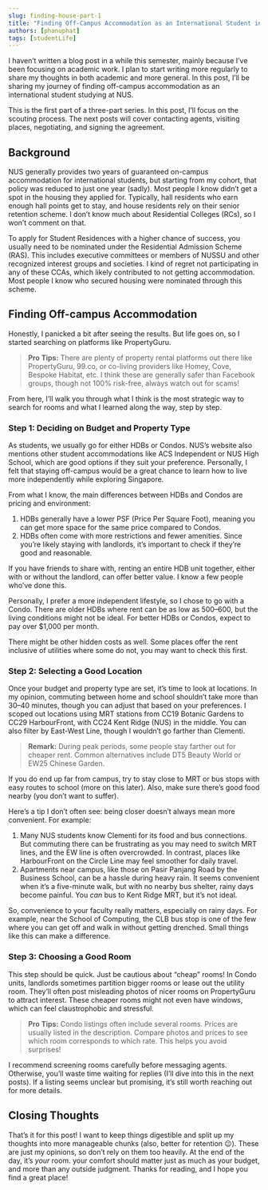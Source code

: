 ```yaml
---
slug: finding-house-part-1
title: "Finding Off-Campus Accommodation as an International Student in Singapore Part 1: Scouting"
authors: [phanuphat]
tags: [studentLife]
---
```


I haven’t written a blog post in a while this semester, mainly because I’ve been focusing on academic work. I plan to start writing more regularly to share my thoughts in both academic and more general. In this post, I’ll be sharing my journey of finding off-campus accommodation as an international student studying at NUS.

<!-- truncate -->

This is the first part of a three-part series. In this post, I’ll focus on the scouting process. The next posts will cover contacting agents, visiting places, negotiating, and signing the agreement.

## Background

NUS generally provides two years of guaranteed on-campus accommodation for international students, but starting from my cohort, that policy was reduced to just one year (sadly). Most people I know didn’t get a spot in the housing they applied for. Typically, hall residents who earn enough hall points get to stay, and house residents rely on their senior retention scheme. I don’t know much about Residential Colleges (RCs), so I won’t comment on that.

To apply for Student Residences with a higher chance of success, you usually need to be nominated under the Residential Admission Scheme (RAS). This includes executive committees or members of NUSSU and other recognized interest groups and societies. I kind of regret not participating in any of these CCAs, which likely contributed to not getting accommodation. Most people I know who secured housing were nominated through this scheme.

## Finding Off-campus Accommodation

Honestly, I panicked a bit after seeing the results. But life goes on, so I started searching on platforms like PropertyGuru.

> **Pro Tips:** There are plenty of property rental platforms out there like PropertyGuru, 99.co, or co-living providers like Homey, Cove, Bespoke Habitat, etc. I think these are generally safer than Facebook groups, though not 100% risk-free, always watch out for scams!

From here, I’ll walk you through what I think is the most strategic way to search for rooms and what I learned along the way, step by step.

### Step 1: Deciding on Budget and Property Type

As students, we usually go for either HDBs or Condos. NUS’s website also mentions other student accommodations like ACS Independent or NUS High School, which are good options if they suit your preference. Personally, I felt that staying off-campus would be a great chance to learn how to live more independently while exploring Singapore.

From what I know, the main differences between HDBs and Condos are pricing and environment:

1. HDBs generally have a lower PSF (Price Per Square Foot), meaning you can get more space for the same price compared to Condos.
2. HDBs often come with more restrictions and fewer amenities. Since you’re likely staying with landlords, it’s important to check if they’re good and reasonable.

If you have friends to share with, renting an entire HDB unit together, either with or without the landlord, can offer better value. I know a few people who’ve done this.

Personally, I prefer a more independent lifestyle, so I chose to go with a Condo. There are older HDBs where rent can be as low as $500–$600, but the living conditions might not be ideal. For better HDBs or Condos, expect to pay over $1,000 per month.

There might be other hidden costs as well. Some places offer the rent inclusive of utilities where some do not, you may want to check this first.

### Step 2: Selecting a Good Location

Once your budget and property type are set, it’s time to look at locations. In my opinion, commuting between home and school shouldn’t take more than 30–40 minutes, though you can adjust that based on your preferences. I scoped out locations using MRT stations from CC19 Botanic Gardens to CC29 HarbourFront, with CC24 Kent Ridge (NUS) in the middle. You can also filter by East-West Line, though I wouldn’t go farther than Clementi.

> **Remark:** During peak periods, some people stay farther out for cheaper rent. Common alternatives include DT5 Beauty World or EW25 Chinese Garden.

If you do end up far from campus, try to stay close to MRT or bus stops with easy routes to school (more on this later). Also, make sure there’s good food nearby (you don’t want to suffer).

Here’s a tip I don’t often see: being closer doesn’t always mean more convenient. For example:

1. Many NUS students know Clementi for its food and bus connections. But commuting there can be frustrating as you may need to switch MRT lines, and the EW line is often overcrowded. In contrast, places like HarbourFront on the Circle Line may feel smoother for daily travel.
2. Apartments near campus, like those on Pasir Panjang Road by the Business School, can be a hassle during heavy rain. It seems convenient when it’s a five-minute walk, but with no nearby bus shelter, rainy days become painful. You _can_ bus to Kent Ridge MRT, but it’s not ideal.

So, convenience to your faculty really matters, especially on rainy days. For example, near the School of Computing, the CLB bus stop is one of the few where you can get off and walk in without getting drenched. Small things like this can make a difference.

### Step 3: Choosing a Good Room

This step should be quick. Just be cautious about “cheap” rooms! In Condo units, landlords sometimes partition bigger rooms or lease out the utility room. They’ll often post misleading photos of nicer rooms on PropertyGuru to attract interest. These cheaper rooms might not even have windows, which can feel claustrophobic and stressful.

> **Pro Tips:** Condo listings often include several rooms. Prices are usually listed in the description. Compare photos and prices to see which room corresponds to which rate. This helps you avoid surprises!

I recommend screening rooms carefully before messaging agents. Otherwise, you’ll waste time waiting for replies (I’ll dive into this in the next posts). If a listing seems unclear but promising, it’s still worth reaching out for more details.

## Closing Thoughts

That’s it for this post! I want to keep things digestible and split up my thoughts into more manageable chunks (also, better for retention 😉). These are just my opinions, so don’t rely on them too heavily. At the end of the day, it’s _your_ room. your comfort should matter just as much as your budget, and more than any outside judgment. Thanks for reading, and I hope you find a great place!
